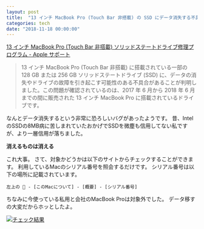 ```yaml
---
layout: post
title:  "13 インチ MacBook Pro (Touch Bar 非搭載) の SSD にデータ消失する不具合が発見されてらしい"
categories: tech
date: "2018-11-18 00:00:00"
---
```


[13 インチ MacBook Pro \(Touch Bar 非搭載\) ソリッドステートドライブ修理プログラム \- Apple サポート](https://www.apple.com/jp/support/13-inch-macbook-pro-solid-state-drive-service-program/)

> 13 インチ MacBook Pro (Touch Bar 非搭載) に搭載されている一部の 128 GB または 256 GB ソリッドステートドライブ (SSD) に、データの消失やドライブの故障を引き起こす可能性のある不具合があることが判明しました。この問題が確認されているのは、2017 年 6 月から 2018 年 6 月までの間に販売された 13 インチ MacBook Pro に搭載されているドライブです。

なんとデータ消失するという非常に恐ろしいバグがあったようです。
昔、IntelのSSDの8MB病に苦しまれていたおかげでSSDを微塵も信用してない私ですが、より一層信用が落ちました。

**消えるものは消える**

これ大事。
さて、対象かどうかは以下のサイトからチェックすることができます。
利用しているMacのシリアル番号を照会するだけです。
シリアル番号は以下の場所に記載されています。

```
左上の  - [このMacについて] - [概要] - [シリアル番号]
```

ちなみに今使っている私用と会社のMacBook Proは対象外でした。
データ移すの大変だからホッとしたよ。

<div class="trim">
  <div class="trim__item">
    <a href="{{ site.url }}/assets/images/2018-11-18-report/image.jpg">
      <img src="{{ site.url }}/assets/thumbnail/2018-11-18-report/image.jpg" alt="チェック結果">
    </a>
  </div>
</div>
